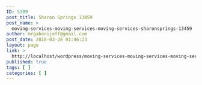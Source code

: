 ```yaml
---
ID: 5309
post_title: Sharon Springs 13459
post_name: >
  moving-services-moving-services-moving-services-sharonsprings-13459
author: mrgabonijeff@gmail.com
post_date: 2018-03-28 01:46:23
layout: page
link: >
  http://localhost/wordpress/moving-services-moving-services-moving-services-sharonsprings-13459/
published: true
tags: [ ]
categories: [ ]
---
```

